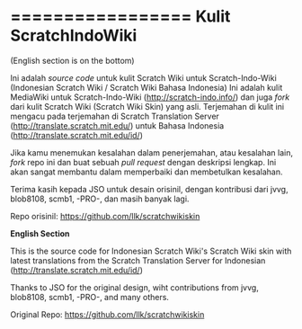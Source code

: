 =================
Kulit ScratchIndoWiki
=================
(English section is on the bottom)

Ini adalah _source code_ untuk kulit Scratch Wiki untuk Scratch-Indo-Wiki (Indonesian Scratch Wiki / Scratch Wiki Bahasa Indonesia)
Ini adalah kulit MediaWiki untuk Scratch-Indo-Wiki (http://scratch-indo.info/) dan juga _fork_ dari kulit Scratch Wiki (Scratch Wiki Skin) yang asli. Terjemahan di kulit ini mengacu pada terjemahan di Scratch Translation Server (http://translate.scratch.mit.edu/) untuk Bahasa Indonesia (http://translate.scratch.mit.edu/id/)

Jika kamu menemukan kesalahan dalam penerjemahan, atau kesalahan lain, _fork_ repo ini dan buat sebuah _pull request_ dengan deskripsi lengkap. Ini akan sangat membantu dalam memperbaiki dan membetulkan kesalahan.

Terima kasih kepada JSO untuk desain orisinil, dengan kontribusi dari jvvg, blob8108, scmb1, -PRO-, dan masih banyak lagi. 

Repo orisinil: https://github.com/llk/scratchwikiskin

**English Section**

This is the source code for Indonesian Scratch Wiki's Scratch Wiki skin with latest translations from the Scratch Translation Server for Indonesian (http://translate.scratch.mit.edu/id/)

Thanks to JSO for the original design, wiht contributions from jvvg, blob8108, scmb1, -PRO-, and many others. 

Original Repo: https://github.com/llk/scratchwikiskin

